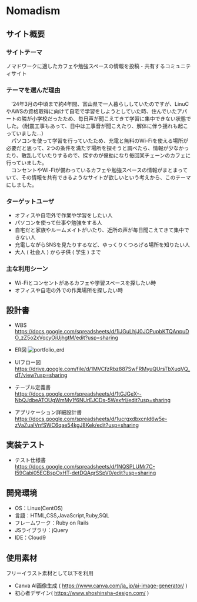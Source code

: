 # Nomadism

## サイト概要
### サイトテーマ
ノマドワークに適したカフェや勉強スペースの情報を投稿・共有するコミュニティサイト
​
### テーマを選んだ理由
　'24年3月の中頃まで約4年間、富山県で一人暮らししていたのですが、LinuCやAWSの資格取得に向けて自宅で学習をしようとしていた時、住んでいたアパートの隣が小学校だったため、毎日声が聞こえてきて学習に集中できない状態でした。（耐震工事もあって、日中は工事音が聞こえたり、解体に伴う揺れも起こっていました…）<br />
　パソコンを使って学習を行っていたため、充電と無料のWi-Fiを使える場所が必要だと思って、2つの条件を満たす場所を探そうと調べたら、情報が少なかったり、散乱していたりするので、探すのが億劫になり毎回某チェーンのカフェに行っていました。<br />
　コンセントやWi-Fiが備わっているカフェや勉強スペースの情報がまとまっていて、その情報を共有できるようなサイトが欲しいという考えから、このテーマにしました。

### ターゲットユーザ
- オフィスや自宅外で作業や学習をしたい人
- パソコンを使って仕事や勉強をする人
- 自宅だと家族やルームメイトがいたり、近所の声が毎日聞こえてきて集中できない人
- 充電しながらSNSを見たりするなど、ゆっくりくつろげる場所を知りたい人
- 大人 ( 社会人 ) から子供 ( 学生 ) まで
​
### 主な利用シーン
- Wi-Fiとコンセントがあるカフェや学習スペースを探したい時
- オフィスや自宅の外での作業場所を探したい時

## 設計書
- WBS<br />
https://docs.google.com/spreadsheets/d/1iJGuLhjJ0JOPupbKTQAnpuDO_zZ5o2xVqcyOiUjhgtM/edit?usp=sharing

- ER図
![portfolio_erd](https://github.com/tokiya03/Nomadism/assets/163287178/5a5eca85-3a44-4a45-835d-2957f0a48ba7)

- UIフロー図<br />
https://drive.google.com/file/d/1MVCfzRbz887SwFRMyuQUrsTbXuqVQ_dT/view?usp=sharing

- テーブル定義書<br />
https://docs.google.com/spreadsheets/d/1tGJGeX--NbQJdbeATOUgWmMy1f6NUrEJCDs-5WexfrI/edit?usp=sharing

- アプリケーション詳細設計書<br />
https://docs.google.com/spreadsheets/d/1ucrgxdbxcnId6w5e-zVaZuaIVnfSWC6qae54kgJ8Kek/edit?usp=sharing

## 実装テスト
- テスト仕様書<br />
https://docs.google.com/spreadsheets/d/1NQSPLUMr7C-l59Cabi05ECBspOxHT-detDQAqrSSpV0/edit?usp=sharing
​
## 開発環境
- OS：Linux(CentOS)
- 言語：HTML,CSS,JavaScript,Ruby,SQL
- フレームワーク：Ruby on Rails
- JSライブラリ：jQuery
- IDE：Cloud9

## 使用素材
フリーイラスト素材として以下を利用
- Canva AI画像生成 ( https://www.canva.com/ja_jp/ai-image-generator/ )
- 初心者デザイン( https://www.shoshinsha-design.com/ )
